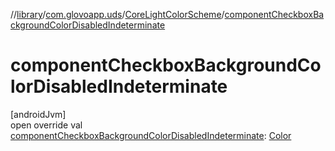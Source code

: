 //[library](../../../index.md)/[com.glovoapp.uds](../index.md)/[CoreLightColorScheme](index.md)/[componentCheckboxBackgroundColorDisabledIndeterminate](component-checkbox-background-color-disabled-indeterminate.md)

# componentCheckboxBackgroundColorDisabledIndeterminate

[androidJvm]\
open override val [componentCheckboxBackgroundColorDisabledIndeterminate](component-checkbox-background-color-disabled-indeterminate.md): [Color](https://developer.android.com/reference/kotlin/androidx/compose/ui/graphics/Color.html)
